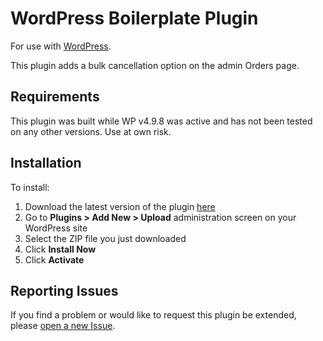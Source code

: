 # WordPress Boilerplate Plugin

 For use with [WordPress](https://wordpress.org/download/).

This plugin adds a bulk cancellation option on the admin Orders page.

## Requirements

This plugin was built while WP v4.9.8 was active and has not been tested on any other versions. Use at own risk.

## Installation

To install:

1. Download the latest version of the plugin [here](https://github.com/)
1. Go to **Plugins > Add New > Upload** administration screen on your WordPress site
1. Select the ZIP file you just downloaded
1. Click **Install Now**
1. Click **Activate**

## Reporting Issues

If you find a problem or would like to request this plugin be extended, please [open a new Issue](https://github.com/___/___/issues/new).
